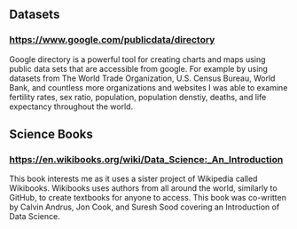 ## Datasets
### https://www.google.com/publicdata/directory
Google directory is a powerful tool for creating charts and maps using public data sets that are accessible from google. For example by using datasets from The World Trade Organization, U.S. Census Bureau, World Bank, and countless more organizations and websites I was able to examine fertility rates, sex ratio, population, population denstiy, deaths, and life expectancy throughout the world.
## Science Books
### https://en.wikibooks.org/wiki/Data_Science:_An_Introduction
This book interests me as it uses a sister project of Wikipedia called Wikibooks. Wikibooks uses authors from all around the world, similarly to GitHub, to create textbooks for anyone to access. This book was co-written by Calvin Andrus, Jon Cook, and Suresh Sood covering an Introduction of Data Science.
